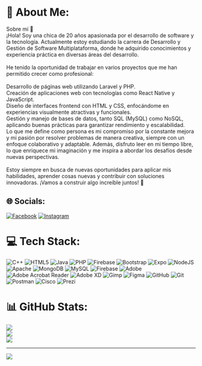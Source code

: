 # 💫 About Me:
Sobre mí 👩‍<br>¡Hola! Soy una chica de 20 años apasionada por el desarrollo de software y la tecnología. Actualmente estoy estudiando la carrera de Desarrollo y Gestión de Software Multiplataforma, donde he adquirido conocimientos y experiencia práctica en diversas áreas del desarrollo.<br><br>He tenido la oportunidad de trabajar en varios proyectos que me han permitido crecer como profesional:<br><br>Desarrollo de páginas web utilizando Laravel y PHP.<br>Creación de aplicaciones web con tecnologías como React Native y JavaScript.<br>Diseño de interfaces frontend con HTML y CSS, enfocándome en experiencias visualmente atractivas y funcionales.<br>Gestión y manejo de bases de datos, tanto SQL (MySQL) como NoSQL, aplicando buenas prácticas para garantizar rendimiento y escalabilidad.<br>Lo que me define como persona es mi compromiso por la constante mejora y mi pasión por resolver problemas de manera creativa, siempre con un enfoque colaborativo y adaptable. Además, disfruto leer en mi tiempo libre, lo que enriquece mi imaginación y me inspira a abordar los desafíos desde nuevas perspectivas.<br><br>Estoy siempre en busca de nuevas oportunidades para aplicar mis habilidades, aprender cosas nuevas y contribuir con soluciones innovadoras. ¡Vamos a construir algo increíble juntos! 🚀


## 🌐 Socials:
[![Facebook](https://img.shields.io/badge/Facebook-%231877F2.svg?logo=Facebook&logoColor=white)]([https://facebook.com/AnaCoahuila](https://www.facebook.com/share/18BsW9uJTn/)) [![Instagram](https://img.shields.io/badge/Instagram-%23E4405F.svg?logo=Instagram&logoColor=white)](https://instagram.com/anacoahuila) 

# 💻 Tech Stack:
![C++](https://img.shields.io/badge/c++-%2300599C.svg?style=for-the-badge&logo=c%2B%2B&logoColor=white) ![HTML5](https://img.shields.io/badge/html5-%23E34F26.svg?style=for-the-badge&logo=html5&logoColor=white) ![Java](https://img.shields.io/badge/java-%23ED8B00.svg?style=for-the-badge&logo=openjdk&logoColor=white) ![PHP](https://img.shields.io/badge/php-%23777BB4.svg?style=for-the-badge&logo=php&logoColor=white) ![Firebase](https://img.shields.io/badge/firebase-%23039BE5.svg?style=for-the-badge&logo=firebase) ![Bootstrap](https://img.shields.io/badge/bootstrap-%238511FA.svg?style=for-the-badge&logo=bootstrap&logoColor=white) ![Expo](https://img.shields.io/badge/expo-1C1E24?style=for-the-badge&logo=expo&logoColor=#D04A37) ![NodeJS](https://img.shields.io/badge/node.js-6DA55F?style=for-the-badge&logo=node.js&logoColor=white) ![Apache](https://img.shields.io/badge/apache-%23D42029.svg?style=for-the-badge&logo=apache&logoColor=white) ![MongoDB](https://img.shields.io/badge/MongoDB-%234ea94b.svg?style=for-the-badge&logo=mongodb&logoColor=white) ![MySQL](https://img.shields.io/badge/mysql-4479A1.svg?style=for-the-badge&logo=mysql&logoColor=white) ![Firebase](https://img.shields.io/badge/firebase-a08021?style=for-the-badge&logo=firebase&logoColor=ffcd34) ![Adobe](https://img.shields.io/badge/adobe-%23FF0000.svg?style=for-the-badge&logo=adobe&logoColor=white) ![Adobe Acrobat Reader](https://img.shields.io/badge/Adobe%20Acrobat%20Reader-EC1C24.svg?style=for-the-badge&logo=Adobe%20Acrobat%20Reader&logoColor=white) ![Adobe XD](https://img.shields.io/badge/Adobe%20XD-470137?style=for-the-badge&logo=Adobe%20XD&logoColor=#FF61F6) ![Gimp](https://img.shields.io/badge/Gimp-657D8B?style=for-the-badge&logo=gimp&logoColor=FFFFFF) ![Figma](https://img.shields.io/badge/figma-%23F24E1E.svg?style=for-the-badge&logo=figma&logoColor=white) ![GitHub](https://img.shields.io/badge/github-%23121011.svg?style=for-the-badge&logo=github&logoColor=white) ![Git](https://img.shields.io/badge/git-%23F05033.svg?style=for-the-badge&logo=git&logoColor=white) ![Postman](https://img.shields.io/badge/Postman-FF6C37?style=for-the-badge&logo=postman&logoColor=white) ![Cisco](https://img.shields.io/badge/cisco-%23049fd9.svg?style=for-the-badge&logo=cisco&logoColor=black) ![Prezi](https://img.shields.io/badge/Prezi-%23000000.svg?style=for-the-badge&logo=Prezi&logoColor=white)
# 📊 GitHub Stats:
![](https://github-readme-stats.vercel.app/api?username=AnaKarenAlvarezCoahuila&theme=dark&hide_border=false&include_all_commits=false&count_private=false)<br/>
![](https://github-readme-streak-stats.herokuapp.com/?user=AnaKarenAlvarezCoahuila&theme=dark&hide_border=false)<br/>
![](https://github-readme-stats.vercel.app/api/top-langs/?username=AnaKarenAlvarezCoahuila&theme=dark&hide_border=false&include_all_commits=false&count_private=false&layout=compact)

---
[![](https://visitcount.itsvg.in/api?id=AnaKarenAlvarezCoahuila&icon=0&color=0)](https://visitcount.itsvg.in)

<!-- Proudly created with GPRM ( https://gprm.itsvg.in ) -->
